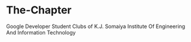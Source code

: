 # The-Chapter
Google Developer Student Clubs of K.J. Somaiya Institute Of Engineering And Information Technology
